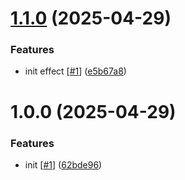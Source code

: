 # [1.1.0](https://github.com/d3p1/lightsaber-effect/compare/v1.0.0...v1.1.0) (2025-04-29)


### Features

* init effect [[#1](https://github.com/d3p1/lightsaber-effect/issues/1)] ([e5b67a8](https://github.com/d3p1/lightsaber-effect/commit/e5b67a849c72ae4f108c418bf5c18d6146d76424))

# 1.0.0 (2025-04-29)


### Features

* init [[#1](https://github.com/d3p1/lightsaber-effect/issues/1)] ([62bde96](https://github.com/d3p1/lightsaber-effect/commit/62bde96f48ba9f38fa295f41daef57a62e81e095))
